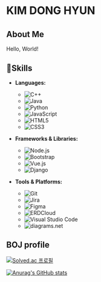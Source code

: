 # KIM DONG HYUN <h6>

## About Me

Hello, World! 

## 👺Skills

- **Languages:**
  - ![C++](https://img.shields.io/badge/C++-00599C?style=for-the-badge&logo=c%2B%2B&logoColor=white)
  - ![Java](https://img.shields.io/badge/Java-007396?style=for-the-badge&logo=java&logoColor=white)
  - ![Python](https://img.shields.io/badge/Python-3776AB?style=for-the-badge&logo=python&logoColor=white)
  - ![JavaScript](https://img.shields.io/badge/JavaScript-323330?style=for-the-badge&logo=javascript&logoColor=F7DF1E)
  - ![HTML5](https://img.shields.io/badge/HTML5-E34F26?style=for-the-badge&logo=html5&logoColor=white)
  - ![CSS3](https://img.shields.io/badge/CSS3-1572B6?style=for-the-badge&logo=css3&logoColor=white)

- **Frameworks & Libraries:**
  - ![Node.js](https://img.shields.io/badge/Node.js-43853D?style=for-the-badge&logo=node-dot-js&logoColor=white)
  - ![Bootstrap](https://img.shields.io/badge/Bootstrap-563D7C?style=for-the-badge&logo=bootstrap&logoColor=white)
  - ![Vue.js](https://img.shields.io/badge/Vue.js-35495E?style=for-the-badge&logo=vue-dot-js&logoColor=4FC08D)
  - ![Django](https://img.shields.io/badge/Django-092E20?style=for-the-badge&logo=django&logoColor=white)

- **Tools & Platforms:**
  - ![Git](https://img.shields.io/badge/Git-F05032?style=for-the-badge&logo=git&logoColor=white)
  - ![Jira](https://img.shields.io/badge/Jira-0052CC?style=for-the-badge&logo=jira&logoColor=white)
  - ![Figma](https://img.shields.io/badge/Figma-F24E1E?style=for-the-badge&logo=figma&logoColor=white)
  - ![ERDCloud](https://img.shields.io/badge/ERDCloud-00A3E0?style=for-the-badge&logo=cloud&logoColor=white)
  - ![Visual Studio Code](https://img.shields.io/badge/VSCode-007ACC?style=for-the-badge&logo=visual-studio-code&logoColor=white)
  - ![diagrams.net](https://img.shields.io/badge/diagrams.net-F08705?style=for-the-badge&logo=diagrams.net&logoColor=white)

## BOJ profile 
[![Solved.ac
프로필](http://mazassumnida.wtf/api/v2/generate_badge?boj=zofhfhguddk)](https://solved.ac/zofhfhguddk)

[![Anurag's GitHub stats](https://github-readme-stats.vercel.app/api?username=Demopeu)](https://github.com/Demopeu/Demopeu.git)
